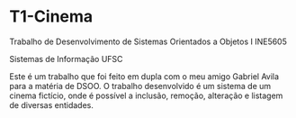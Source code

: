# T1-Cinema
Trabalho de Desenvolvimento de Sistemas Orientados a Objetos I INE5605

Sistemas de Informação UFSC

Este é um trabalho que foi feito em dupla com o meu amigo Gabriel Avila para a matéria de DSOO.
O trabalho desenvolvido é um sistema de um cinema fictício, onde é possível a inclusão, remoção, alteração e listagem de diversas entidades.
